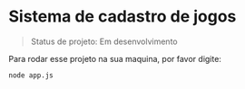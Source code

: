 # Sistema de cadastro de jogos

> Status de projeto: Em desenvolvimento

Para rodar esse projeto na sua maquina, por favor digite:

```
node app.js
```

